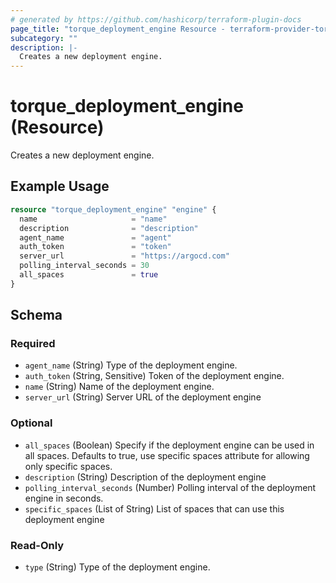 ```yaml
---
# generated by https://github.com/hashicorp/terraform-plugin-docs
page_title: "torque_deployment_engine Resource - terraform-provider-torque"
subcategory: ""
description: |-
  Creates a new deployment engine.
---
```


# torque_deployment_engine (Resource)

Creates a new deployment engine.

## Example Usage

```terraform
resource "torque_deployment_engine" "engine" {
  name                     = "name"
  description              = "description"
  agent_name               = "agent"
  auth_token               = "token"
  server_url               = "https://argocd.com"
  polling_interval_seconds = 30
  all_spaces               = true
}
```

<!-- schema generated by tfplugindocs -->
## Schema

### Required

- `agent_name` (String) Type of the deployment engine.
- `auth_token` (String, Sensitive) Token of the deployment engine.
- `name` (String) Name of the deployment engine.
- `server_url` (String) Server URL of the deployment engine

### Optional

- `all_spaces` (Boolean) Specify if the deployment engine can be used in all spaces. Defaults to true, use specific spaces attribute for allowing only specific spaces.
- `description` (String) Description of the deployment engine
- `polling_interval_seconds` (Number) Polling interval of the deployment engine in seconds.
- `specific_spaces` (List of String) List of spaces that can use this deployment engine

### Read-Only

- `type` (String) Type of the deployment engine.

